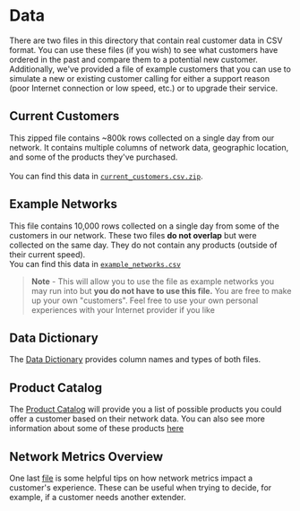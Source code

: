# Data
There are two files in this directory that contain real customer data in CSV format. You can use these files (if you wish) to see what customers have ordered in the past and compare them to a potential new customer.
Additionally, we've provided a file of example customers that you can use to simulate a new or existing customer calling for either a support reason (poor Internet connection or low speed, etc.) or to upgrade their service.
## Current Customers
This zipped file contains ~800k rows collected on a single day from our network. It contains multiple columns of network data, geographic location, and some of the products they've purchased.<br><br>
You can find this data in [```current_customers.csv.zip```](current_customers.csv.zip).
## Example Networks
This file contains 10,000 rows collected on a single day from some of the customers in our network. These two files **do not overlap** but were collected on the same day. They do not contain any products (outside of their current speed).<br>
You can find this data in [```example_networks.csv```](example_networks.csv)

> **Note** - This will allow you to use the file as example networks you may run into but __you do not have to use this file.__ You are free to make up your own "customers". Feel free to use your own personal experiences with your Internet provider if you like
## Data Dictionary
The [Data Dictionary](Data_Dictionary.md) provides column names and types of both files.
## Product Catalog
The [Product Catalog](Product_Catalog.md) will provide you a list of possible products you could offer a customer based on their network data.
You can also see more information about some of these products [here](https://frontier.com/shop/additional-services)
## Network Metrics Overview
One last [file](Network_Metrics.md) is some helpful tips on how network metrics impact a customer's experience. These can be useful when trying to decide, for example, if a customer needs another extender.
